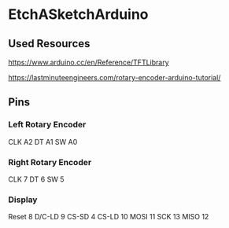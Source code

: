 # EtchASketchArduino

## Used Resources

https://www.arduino.cc/en/Reference/TFTLibrary

https://lastminuteengineers.com/rotary-encoder-arduino-tutorial/

## Pins
### Left Rotary Encoder

CLK A2
DT A1
SW A0

### Right Rotary Encoder

CLK 7
DT 6
SW 5

### Display

Reset 8
D/C-LD 9
CS-SD 4
CS-LD 10
MOSI 11
SCK 13
MISO 12
